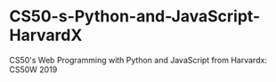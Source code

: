 # CS50-s-Python-and-JavaScript-HarvardX
CS50's Web Programming with Python and JavaScript from Harvardx: CS50W 2019
